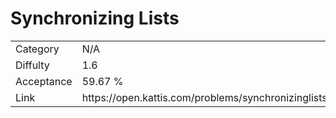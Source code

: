 # Synchronizing Lists

<table>
    <tr>
        <td>Category</td>
        <td>N/A</td>
    </tr>
    <tr>
        <td>Diffulty</td>
        <td>1.6</td>
    </tr>
    <tr>
        <td>Acceptance</td>
        <td>59.67 %</td>
    </tr>
    <tr>
        <td>Link</td>
        <td>https://open.kattis.com/problems/synchronizinglists</td>
    </tr>
</table>